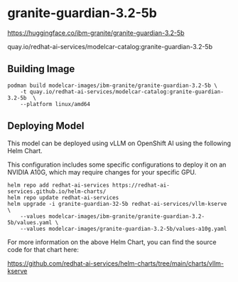 # granite-guardian-3.2-5b

https://huggingface.co/ibm-granite/granite-guardian-3.2-5b

quay.io/redhat-ai-services/modelcar-catalog:granite-guardian-3.2-5b

## Building Image

```
podman build modelcar-images/ibm-granite/granite-guardian-3.2-5b \
    -t quay.io/redhat-ai-services/modelcar-catalog:granite-guardian-3.2-5b  \
    --platform linux/amd64
```

## Deploying Model

This model can be deployed using vLLM on OpenShift AI using the following Helm Chart.

This configuration includes some specific configurations to deploy it on an NVIDIA A10G, which may require changes for your specific GPU.

```
helm repo add redhat-ai-services https://redhat-ai-services.github.io/helm-charts/
helm repo update redhat-ai-services
helm upgrade -i granite-guardian-32-5b redhat-ai-services/vllm-kserve \
    --values modelcar-images/ibm-granite/granite-guardian-3.2-5b/values.yaml \
    --values modelcar-images/granite-guardian-3.2-5b/values-a10g.yaml
```

For more information on the above Helm Chart, you can find the source code for that chart here:

https://github.com/redhat-ai-services/helm-charts/tree/main/charts/vllm-kserve
